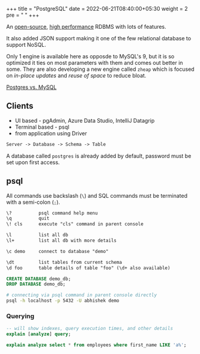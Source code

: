 +++
title = "PostgreSQL"
date =  2022-06-21T08:40:00+05:30
weight = 2
pre = "<i class='devicon-postgresql-plain'></i> "
+++

An [open-source](https://www.postgresql.org/about/press/faq/#:~:text=PostgreSQL%20is%20liberally%20licenced%20and,licenced%20and%20owned%20by%20Oracle.), [high performance](https://youtu.be/yxM49iyTUU0) RDBMS with lots of features.

It also added JSON support making it one of the few relational database to support NoSQL.

Only 1 engine is available here as opposde to MySQL's 9, but it is so optimized it ties on most parameters with them and comes out better in some. They are also developing a new engine called `zheap` which is focused on _in-place updates_ and _reuse of space_ to reduce bloat.

[Postgres vs. MySQL](https://www.postgresqltutorial.com/postgresql-tutorial/postgresql-vs-mysql/)

## Clients
- UI based - pgAdmin, Azure Data Studio, IntelliJ Datagrip
- Terminal based - psql
- from application using Driver

```txt
Server -> Database -> Schema -> Table
```
A database called `postgres` is already added by default, password must be set upon first access.

## psql

All commands use backslash (`\`) and SQL commands must be terminated with a semi-colon (`;`).

```txt
\? 			psql command help menu
\q 			quit
\! cls		execute "cls" command in parent console

\l 			list all db
\l+ 		list all db with more details

\c demo		connect to database "demo"

\dt 		list tables from current schema
\d foo 		table details of table "foo" (\d+ also available)
```

```sql
CREATE DATABASE demo_db;
DROP DATABASE demo_db;
```

```sh
# connecting via psql command in parent console directly
psql -h localhost -p 5432 -U abhishek demo
```

### Querying
```sql
-- will show indexes, query execution times, and other details
explain [analyze] query;

explain analyze select * from employees where first_name LIKE 'a%';
```